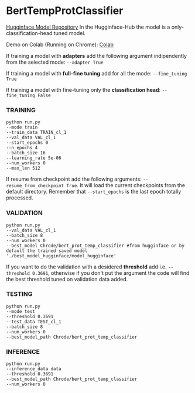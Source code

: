 # BertTempProtClassifier


[Hugginface Model Repository](https://huggingface.co/Chrode/bert_prot_temp_classifier) 
In the Hugginface-Hub the model is a only-classification-head tuned model. 


Demo on Colab (Running on Chrome): [Colab](https://colab.research.google.com/drive/19OPKXZJTO2ofd6_agS1nAj9-OSYZVz87?usp=sharing) 



If training a model with **adapters** add the following argument indipendently from the selected mode: `--adapter True`

If training a model with **full-fine tuning** add for all the mode: `--fine_tuning True`


If training a model with fine-tuning only the **classification head**: `--fine_tuning False`


###  TRAINING

```
python run.py 
--mode train
--train_data TRAIN_cl_1 
--val_data VAL_cl_1 
--start_epochs 0 
--n_epochs 4 
--batch_size 16 
--learning_rate 5e-06 
--num_workers 0
--max_len 512 
```
If resume from checkpoint add the following arguments: `--resume_from_checkpoint True`. It will load the current checkpoints from the default directory.
Remember that `--start_epochs` is the last epoch totally processed.

### VALIDATION 

```
python run.py
--val_data VAL_cl_1
--batch_size 8
--num_workers 0
--best_model Chrode/bert_prot_temp_classifier #from hugginface or by default the trained saved model './best_model_hugginface/model_hugginface'
```

If you want to do the validation with a desidered **threshold** add i.e. `--threshold 0.3691`, otherwise if you don't put the argument the code will find the best threshold tuned on validation data added.



### TESTING

```
python run.py
--mode test 
--threshold 0.3691 
--test_data TEST_cl_1 
--batch_size 8 
--num_workers 0
--best_model_path Chrode/bert_prot_temp_classifier
```

### INFERENCE 

```
python run.py
--inference_data data
--threshold 0.3691
--best_model_path Chrode/bert_prot_temp_classifier
--num_workers 0 
```



